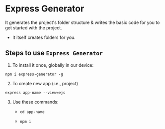 # Express Generator

It generates the project's folder structure & writes the basic code for you to get started with the project.

- It itself creates folders for you.

## Steps to use `Express Generator`

1. To install it once, globally in our device:

```shell
npm i express-generator -g
```

2. To create new app (i.e., project)

```shell
express app-name --view=ejs
```

3. Use these commands:
    - ```shell
      cd app-name
      ```
    - ```shell
      npm i
      ```

